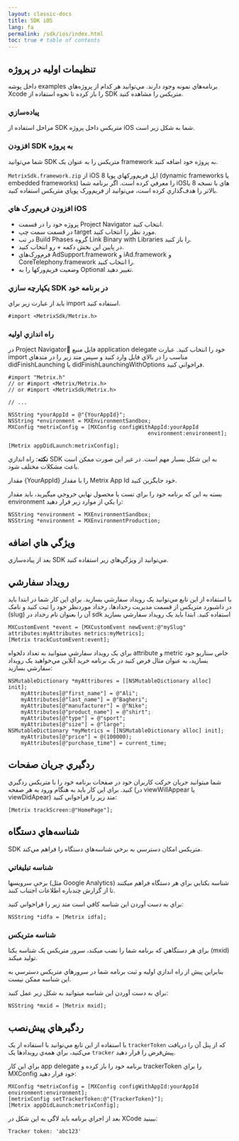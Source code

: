 ```yaml
---
layout: classic-docs
title: SDK iOS
lang: fa
permalink: /sdk/ios/index.html
toc: true # table of contents
---
```


## تنظيمات اوليه در پروژه

داخل پوشه examples برنامه‌هاي نمونه وجود دارند. مي‌توانيد هر کدام از پروژه‌هاي Xcode را باز کرده تا نحوه استفاده از SDK متريکس را مشاهده کنيد.

### پياده‌سازي

مراحل استفاده از SDK متريکس داخل پروژه iOS شما به شکل زير است.

### افزودن SDK به پروژه

شما مي‌توانيد SDK متريکس را به عنوان يک framework به پروژه خود اضافه کنيد.

`MetrixSdk.framework.zip`
از iOS 8 اپل فريم‌ورکهاي پويا (dynamic frameworks يا embedded frameworks) را معرفي کرده است. اگر برنامه‌ شما iOSهاي با نسخه 8 يا بالاتر را هدف‌گذاري کرده است، مي‌توانيد از فريم‌ورک پوياي متريکس استفاده کنيد.

### افزودن فريم‌ورک هاي iOS

- پروژه خود را در قسمت Project Navigator انتخاب کنيد.
- در قسمت سمت چپ target مورد نظر را انتخاب کنيد.
- در تب Build Phases گروه Link Binary with Libraries را باز کنيد.
- در پايين اين بخش دکمه + رو انتخاب کنيد.
- فرم‌ورک‌هاي AdSupport.framework و iAd.framework و CoreTelephony.framework را انتخاب کنيد.
- وضعيت فريم‌ورکها را به Optional تغيير دهيد.

### يکپارچه سازي SDK در برنامه خود

بايد از عبارت زير براي import استفاده کنيد.

```objc
#import <MetrixSdk/Metrix.h>
```

### راه اندازي اوليه

در Project Navigatorُ فايل منبع application delegate خود را انتخاب کنيد. عبارت import مناسب را در بالاي فايل وارد کنيد و سپس متد زير را در متدهاي didFinishLaunching يا didFinishLaunchingWithOptions فراخواني کنيد.

```objc
#import "Metrix.h"
// or #import <Metrix/Metrix.h>
// or #import <MetrixSdk/Metrix.h>

// ...

NSString *yourAppId = @"{YourAppId}";
NSString *environment = MXEnvironmentSandbox;
MXConfig *metrixConfig = [MXConfig configWithAppId:yourAppId
                                            environment:environment];

[Metrix appDidLaunch:metrixConfig];
```

**نکته**: راه‌ اندازي SDK به اين شکل بسيار مهم است. در غير اين صورت ممکن است باعث مشکلات مختلف شود.

مقدار {YourAppId} را با مقدار Metrix App Id خود جايگزين کنيد.

بسته به اين که برنامه خود را براي تست يا محصول نهايي خروجي ميگيريد، بايد مقدار environment را يکي از موارد زير قرار دهيد:

```objc
NSString *environment = MXEnvironmentSandbox;
NSString *environment = MXEnvironmentProduction;
```

## ويژگي هاي اضافه

بعد از پياده‌سازي SDK مي‌توانيد از ويژگي‌هاي زير استفاده کنيد.

## رويداد سفارشي

با استفاده از اين تابع مي‌توانيد يک رويداد سفارشي بسازيد. براي اين کار شما در ابتدا بايد در داشبورد متريکس از قسمت مديريت رخدادها، رخداد موردنظر خود را ثبت کنيد و نامک (slug) آن را بعنوان نام رخداد در sdk استفاده کنيد.
ابتدا بايد يک رويداد سفارشي بسازيد

```objc
MXCustomEvent *event = [MXCustomEvent newEvent:@"mySlug" attributes:myAttributes metrics:myMetrics];
[Metrix trackCustomEvent:event];
```

براي يک رويداد سفارشي ميتوانيد به تعداد دلخواه attribute و metric خاص سناريو خود بسازيد، به عنوان مثال فرض کنيد در يک برنامه خريد آنلاين مي‌خواهيد يک رويداد سفارشي بسازيد:

```objc
NSMutableDictionary *myAttribures = [[NSMutableDictionary alloc] init];
    myAttributes[@"first_name"] = @"Ali";
    myAttributes[@"last_name"] = @"Bagheri";
    myAttributes[@"manufacturer"] = @"Nike";
    myAttributes[@"product_name"] = @"shirt";
    myAttributes[@"type"] = @"sport";
    myAttributes[@"size"] = @"large";
NSMutableDictionary *myMetrics = [[NSMutableDictionary alloc] init];
    myAttributes[@"price"] = @(100000);
    myAttributes[@"purchase_time"] = current_time;
```

## ردگيري جريان صفحات

شما ميتوانيد جريان حرکت کاربران خود در صفحات برنامه خود را با متريکس ردگيري کنيد. براي اين کار بايد به هنگام ورود به هر صفحه (در viewWillAppear يا viewDidApear) متد زير را فراخواني کنيد:

```objc
[Metrix trackScreen:@"HomePage"];
```

## شناسه‌هاي دستگاه

SDK متريکس امکان دسترسي به برخي شناسه‌هاي دستگاه را فراهم مي‌کند.

### شناسه تبليغاتي

برخي سرويسها (مثل Google Analytics) شناسه يکتايي براي هر دستگاه فراهم ميکنند تا از گزارش چندباره اطلاعات اجتناب کنند.

براي به دست آوردن اين شناسه کافي است متد زير را فراخواني کنيد:

```objc
NSString *idfa = [Metrix idfa];
```

### شناسه متريکس

براي هر دستگاهي که برنامه شما را نصب ميکند، سرور متريکس يک شناسه يکتا (mxid) توليد ميکند.

بنابراين پيش از راه اندازي اوليه و ثبت برنامه شما در سرورهاي متريکس دسترسي به اين شناسه ممکن نيست.

براي به دست آوردن اين شناسه ميتوانيد به شکل زير عمل کنيد:

```objc
NSString *mxid = [Metrix mxid];
```

## ردگيرهاي پيش‌نصب

با استفاده از اين تابع مي‌توانيد با استفاده از يک `trackerToken` که از پنل آن را دريافت مي‌کنيد، براي همه‌ي رويدادها يک `tracker` پيش‌فرض را قرار دهيد.

براي اين کار app delegate برنامه خود را باز کرده و trackerToken را براي MXConfig خود قرار دهيد:

```objc
MXConfig *metrixConfig = [MXConfig configWithAppId:yourAppId environment:environment];
[metrixConfig setTrackerToken:@"{TrackerToken}"];
[Metrix appDidLaunch:metrixConfig];
```

بعد از اجراي برنامه بايد لاگي به اين شکل در XCode ببينيد:

```objc
Tracker token: 'abc123'
```
